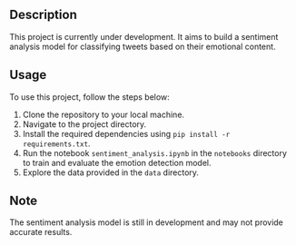 ## Description
This project is currently under development. It aims to build a sentiment analysis model for classifying tweets based on their emotional content.

## Usage
To use this project, follow the steps below:
1. Clone the repository to your local machine.
2. Navigate to the project directory.
3. Install the required dependencies using `pip install -r requirements.txt`.
4. Run the notebook `sentiment_analysis.ipynb` in the `notebooks` directory to train and evaluate the emotion detection model.
5. Explore the data provided in the `data` directory.

## Note
The sentiment analysis model is still in development and may not provide accurate results.